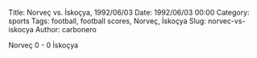 Title: Norveç vs. İskoçya, 1992/06/03
Date: 1992/06/03 00:00
Category: sports
Tags: football, football scores, Norveç, İskoçya
Slug: norvec-vs-iskocya
Author: carbonero


Norveç 0 - 0 İskoçya
